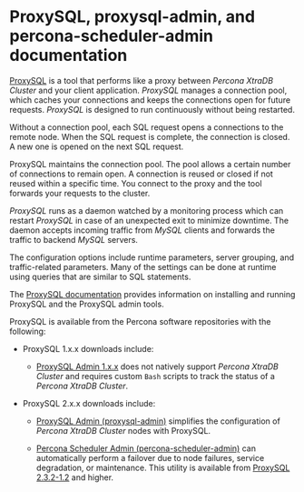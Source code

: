 # ProxySQL, proxysql-admin, and percona-scheduler-admin documentation

[ProxySQL](https://www.proxysql.com/) is a tool that performs like a proxy between *Percona XtraDB Cluster* and your client application. *ProxySQL* manages a connection pool, which caches your connections and keeps the connections open for future requests. *ProxySQL* is designed to run continuously without being restarted.

Without a connection pool, each SQL request opens a connections to the remote node. When the SQL request is complete, the connection is closed. A new one is opened on the next SQL request.

ProxySQL maintains the connection pool. The pool allows a certain number of connections to remain open. A connection is reused or closed if not reused within a specific time. You connect to the proxy and the tool forwards your requests to the cluster.

*ProxySQL* runs as a daemon watched by a monitoring process which can restart *ProxySQL* in case of an unexpected exit to minimize downtime. The daemon accepts incoming traffic from *MySQL* clients and forwards the traffic to backend *MySQL* servers.

The configuration options include runtime parameters, server grouping, and traffic-related parameters. Many of the settings can be done at runtime using queries that are similar to SQL statements.

The [ProxySQL documentation](https://proxysql.com/documentation/) provides information on installing and running ProxySQL and the ProxySQL admin tools.


ProxySQL is available from the Percona software repositories with the following:

* ProxySQL 1.x.x downloads include:

    * [ProxySQL Admin 1.x.x](proxysql-v1.md) does not natively support *Percona XtraDB Cluster* and requires custom `Bash` scripts to track the status of a *Percona XtraDB Cluster*.
  
* ProxySQL 2.x.x downloads include:

    * [ProxySQL Admin (proxysql-admin)](proxysql-admin-tool-v2-config.md) simplifies the configuration of *Percona XtraDB Cluster* nodes with ProxySQL.

    * [Percona Scheduler Admin (percona-scheduler-admin)](build-percona-scheduler-admin.md) can automatically perform a failover due to node failures, service degradation, or maintenance. This utility is available from [ProxySQL 2.3.2-1.2](./release-notes-2.3.2-1.md) and higher.


